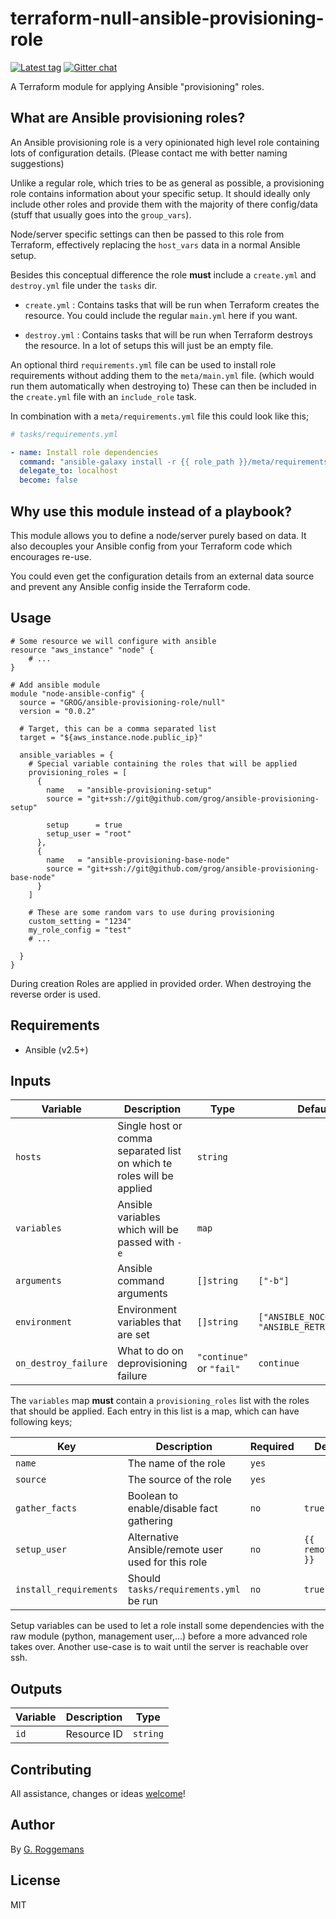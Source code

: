 # terraform-null-ansible-provisioning-role

[![Latest tag][tag_image]][tag_url]
[![Gitter chat][gitter_image]][gitter_url]

A Terraform module for applying Ansible "provisioning" roles.

## What are Ansible provisioning roles?

An Ansible provisioning role is a very opinionated high level role containing
lots of configuration details. (Please contact me with better naming
suggestions)

Unlike a regular role, which tries to be as general as possible, a provisioning
role contains information about your specific setup. It should ideally only
include other roles and provide them with the majority of there config/data
(stuff that usually goes into the `group_vars`).

Node/server specific settings can then be passed to this role from Terraform,
effectively replacing the `host_vars` data in a normal Ansible setup.

Besides this conceptual difference the role **must** include a `create.yml` and
`destroy.yml` file under the `tasks` dir.

- `create.yml` : Contains tasks that will be run when Terraform creates the
  resource. You could include the regular `main.yml` here if you want.

- `destroy.yml` : Contains tasks that will be run when Terraform destroys the
  resource. In a lot of setups this will just be an empty file.

An optional third `requirements.yml` file can be used to install role
requirements without adding them to the `meta/main.yml` file. (which would run
them automatically when destroying to) These can then be included in the
`create.yml` file with an `include_role` task.

In combination with a `meta/requirements.yml` file this could look like this;
```yaml
# tasks/requirements.yml

- name: Install role dependencies
  command: "ansible-galaxy install -r {{ role_path }}/meta/requirements.yml --force"
  delegate_to: localhost
  become: false
```

## Why use this module instead of a playbook?

This module allows you to define a node/server purely based on data. It also
decouples your Ansible config from your Terraform code which encourages re-use.

You could even get the configuration details from an external data source and
prevent any Ansible config inside the Terraform code.

## Usage

```hcl
# Some resource we will configure with ansible
resource "aws_instance" "node" {
    # ...
}

# Add ansible module
module "node-ansible-config" {
  source = "GROG/ansible-provisioning-role/null"
  version = "0.0.2"

  # Target, this can be a comma separated list
  target = "${aws_instance.node.public_ip}"

  ansible_variables = {
    # Special variable containing the roles that will be applied
    provisioning_roles = [
      {
        name   = "ansible-provisioning-setup"
        source = "git+ssh://git@github.com/grog/ansible-provisioning-setup"

        setup      = true
        setup_user = "root"
      },
      {
        name   = "ansible-provisioning-base-node"
        source = "git+ssh://git@github.com/grog/ansible-provisioning-base-node"
      }
    ]

    # These are some random vars to use during provisioning
    custom_setting = "1234"
    my_role_config = "test"
    # ...

  }
}
```

During creation Roles are applied in provided order. When destroying the
reverse order is used.

## Requirements

- Ansible (v2.5+)

## Inputs

| Variable | Description | Type | Default value |
|----------|-------------|------|---------------|
| `hosts` | Single host or comma separated list on which te roles will be applied | `string` | |
| `variables` | Ansible variables which will be passed with `-e` | `map` | |
| `arguments` | Ansible command arguments | `[]string` | `["-b"]` |
| `environment` | Environment variables that are set | `[]string` | `["ANSIBLE_NOCOWS=true", "ANSIBLE_RETRY_FILES=false"]` |
| `on_destroy_failure` | What to do on deprovisioning failure | `"continue"` or `"fail"`  | `continue` |

The `variables` map **must** contain a `provisioning_roles` list with the roles
that should be applied. Each entry in this list is a map, which can have
following keys;

| Key | Description | Required | Default |
|-----|-------------|----------|---------|
| `name` | The name of the role | `yes` | |
| `source` | The source of the role | `yes` | |
| `gather_facts` | Boolean to enable/disable fact gathering | `no` | `true` |
| `setup_user` | Alternative Ansible/remote user used for this role | `no` | `{{ remote_user }}` |
| `install_requirements` | Should `tasks/requirements.yml` be run | `no` | `true` |

Setup variables can be used to let a role install some dependencies with the
raw module (python, management user,...) before a more advanced role takes
over. Another use-case is to wait until the server is reachable over ssh.

## Outputs

| Variable | Description | Type |
|----------|-------------|------|
| `id` | Resource ID | `string` |

## Contributing
All assistance, changes or ideas [welcome][issues]!

## Author
By [G. Roggemans][groggemans]

## License
MIT

[tag_image]:            https://img.shields.io/github/tag/GROG/terraform-null-ansible-provisioning-role.svg
[tag_url]:              https://github.com/GROG/terraform-null-ansible-provisioning-role
[gitter_image]:         https://badges.gitter.im/GROG/chat.svg
[gitter_url]:           https://gitter.im/GROG/chat

[issues]:               https://github.com/GROG/terraform-null-ansible-provisioning-role
[groggemans]:           https://github.com/groggemans
